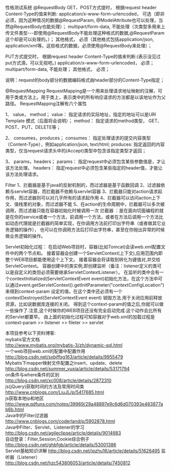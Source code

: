 性格测试系统
@RequestBody
GET、POST方式提时， 根据request header Content-Type的值来判断:
    application/x-www-form-urlencoded， 可选（即非必须，因为这种情况的数据@RequestParam, @ModelAttribute也可以处理，当然@RequestBody也能处理）；
    multipart/form-data, 不能处理（次类型多用来上传文件类型---即使用@RequestBody不能处理这种格式的数据,@RequestParam这个却是可以处理的。）；
    其他格式， 必须（其他格式包括application/json, application/xml等。这些格式的数据，必须使用@RequestBody来处理）；

PUT方式提交时， 根据request header Content-Type的值来判断:(表示没见过put方式滴，可以无视吧。)
    application/x-www-form-urlencoded， 必须；
    multipart/form-data, 不能处理；
    其他格式， 必须；

说明：request的body部分的数据编码格式由header部分的Content-Type指定；

@RequestMapping
RequestMapping是一个用来处理请求地址映射的注解，可用于类或方法上。用于类上，表示类中的所有响应请求的方法都是以该地址作为父路径。
RequestMapping注解有六个属性

1、 value， method；
value：     指定请求的实际地址，指定的地址可以是URI Template 模式（后面将会说明）；
method：  指定请求的method类型， GET、POST、PUT、DELETE等；

2、 consumes，produces；
consumes： 指定处理请求的提交内容类型（Content-Type），例如application/json, text/html;
produces:    指定返回的内容类型，仅当request请求头中的(Accept)类型中包含该指定类型才返回；

3、 params，headers；
params： 指定request中必须包含某些参数值是，才让该方法处理。
headers： 指定request中必须包含某些指定的header值，才能让该方法处理请求。

Filter
1、拦截器是基于java的反射机制的，而过滤器是基于函数回调 
2、过滤器依赖与servlet容器，而拦截器不依赖与servlet容器 
3、拦截器只能对action请求起作用，而过滤器则可以对几乎所有的请求起作用 
4、拦截器可以访问action上下文、值栈里的对象，而过滤器不能 
5、在action的生命周期中，拦截器可以多次被调用，而过滤器只能在容器初始化时被调用一次 
拦截器 ：是在面向切面编程的就是在你的service或者一个方法，前调用一个方法，或者在方法后调用一个方法比如动态代理就是拦截器的简单实现，在你调用方法前打印出字符串（或者做其它业务逻辑的操作），
也可以在你调用方法后打印出字符串，甚至在你抛出异常的时候做业务逻辑的操作。 


Servlet初始化过程：
在启动Web项目时，容器(比如Tomcat)会读web.xml配置文件中的两个节点<listener>和<contex-param>。
接着容器会创建一个ServletContext(上下文),应用范围内即整个WEB项目都能使用这个上下文。
接着容器会将读取到<context-param>转化为键值对,并交给ServletContext。
容器创建<listener></listener>中的类实例,即创建监听（备注：listener定义的类可以是自定义的类但必须需要继承ServletContextListener）。
在监听的类中会有一个contextInitialized(ServletContextEvent event)初始化方法，在这个方法中可以通过event.getServletContext().getInitParameter("contextConfigLocation") 
来得到context-param 设定的值。在这个类中还必须有一个contextDestroyed(ServletContextEvent event) 销毁方法.用于关闭应用前释放资源，比如说数据库连接的关闭。
得到这个context-param的值之后,你就可以做一些操作了.注意,这个时候你的WEB项目还没有完全启动完成.这个动作会比所有的Servlet都要早。
由上面的初始化过程可知容器对于web.xml的加载过程是context-param >> listener  >> fileter  >> servlet




本项目参考以下资料博客:<br>
mybatis官方文档<br>
http://www.mybatis.org/mybatis-3/zh/dynamic-sql.html<br>
一个web项目web.xml的配置中<context-param>配置作用<br>
http://blog.csdn.net/sxbjffsg163/article/details/9955479<br>
Mybatis下mapper映射文件配置之insert、update、delete<br>
http://blog.csdn.net/summer_yuxia/article/details/53171794<br>
on条件与where条件的区别<br>
http://blog.csdn.net/xc008/article/details/2872310<br>
js(jQuery)获取时间的方法及常用时间类<br>
http://www.cnblogs.com/LiuJL/p/5417685.html<br>
js获取本地ip和地区<br>
http://www.qdfuns.com/notes/39969/29a48897e9c6d6d070393e483877ab6b.html<br>
Java中的Filter过滤器<br>
http://www.cnblogs.com/coderland/p/5902878.html<br>
Java中Filter、Servlet、Listener的学习<br>
http://blog.csdn.net/agileclipse/article/details/9014683<br>
自动登录：Filter,Session,Cookie综合例子<br>
http://blog.csdn.net/ghbfgb/article/details/53001386<br>
Servlet基础知识详解
http://blog.csdn.net/jpzhu16/article/details/51626495
监听器（Listener）
http://blog.csdn.net/hzc543806053/article/details/7450812












